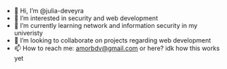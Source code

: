 - 👋 Hi, I’m @julia-deveyra
- 👀 I’m interested in security and web development
- 🌱 I’m currently learning network and information security in my univeristy
- 💞️ I’m looking to collaborate on projects regarding web development
- 📫 How to reach me: amorbdv@gmail.com or here? idk how this works yet

<!---
julia-deveyra/julia-deveyra is a ✨ special ✨ repository because its `README.md` (this file) appears on your GitHub profile.
You can click the Preview link to take a look at your changes.
--->
